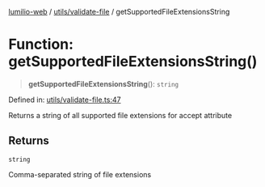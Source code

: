 [lumilio-web](../../../modules.md) / [utils/validate-file](../index.md) / getSupportedFileExtensionsString

# Function: getSupportedFileExtensionsString()

> **getSupportedFileExtensionsString**(): `string`

Defined in: [utils/validate-file.ts:47](https://github.com/EdwinZhanCN/Lumilio-Photos/blob/99610cb9c602f64ece6706d76967bc3cfa8eaab9/web/src/utils/validate-file.ts#L47)

Returns a string of all supported file extensions for accept attribute

## Returns

`string`

Comma-separated string of file extensions
